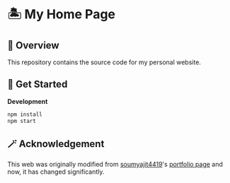 # 🏝 My Home Page

## 📍 Overview

This repository contains the source code for my personal website.

## 🚀 Get Started

**Development**

```bash
npm install
npm start
```


## 🪄 Acknowledgement

This web was originally modified from [soumyajit4419](https://github.com/soumyajit4419)'s [portfolio page](https://github.com/soumyajit4419/Portfolio) and now, it has changed significantly.

